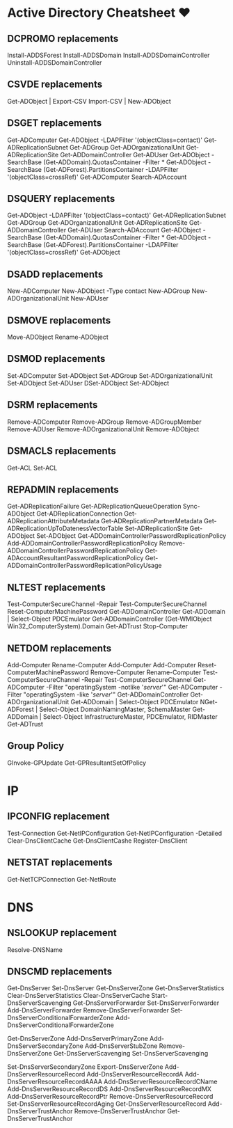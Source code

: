 # Active Directory Cheatsheet :heart:

## DCPROMO replacements
Install-ADDSForest
Install-ADDSDomain
Install-ADDSDomainController
Uninstall-ADDSDomainController

## CSVDE replacements
Get-ADObject | Export-CSV
Import-CSV | New-ADObject

## DSGET replacements
Get-ADComputer
Get-ADObject -LDAPFilter '(objectClass=contact)' 
Get-ADReplicationSubnet
Get-ADGroup
Get-ADOrganizationalUnit
Get-ADReplicationSite
Get-ADDomainController
Get-ADUser
Get-ADObject -SearchBase (Get-ADDomain).QuotasContainer -Filter *
Get-ADObject -SearchBase (Get-ADForest).PartitionsContainer -LDAPFilter '(objectClass=crossRef)'
Get-ADComputer
Search-ADAccount

## DSQUERY replacements
Get-ADObject -LDAPFilter '(objectClass=contact)'
Get-ADReplicationSubnet
Get-ADGroup
Get-ADOrganizationalUnit
Get-ADReplicationSite
Get-ADDomainController
Get-ADUser
Search-ADAccount
Get-ADObject -SearchBase (Get-ADDomain).QuotasContainer -Filter *
Get-ADObject -SearchBase (Get-ADForest).PartitionsContainer -LDAPFilter '(objectClass=crossRef)'
Get-ADObject

## DSADD replacements
New-ADComputer
New-ADObject -Type contact
New-ADGroup
New-ADOrganizationalUnit
New-ADUser

## DSMOVE replacements
Move-ADObject
Rename-ADObject

## DSMOD replacements
Set-ADComputer
Set-ADObject
Set-ADGroup
Set-ADOrganizationalUnit
Set-ADObject
Set-ADUser
DSet-ADObject
Set-ADObject

## DSRM replacements
Remove-ADComputer
Remove-ADGroup
Remove-ADGroupMember
Remove-ADUser
Remove-ADOrganizationalUnit
Remove-ADObject

## DSMACLS replacements
Get-ACL
Set-ACL

## REPADMIN replacements
Get-ADReplicationFailure
Get-ADReplicationQueueOperation
Sync-ADObject
Get-ADReplicationConnection
Get-ADReplicationAttributeMetadata
Get-ADReplicationPartnerMetadata
Get-ADReplicationUpToDatenessVectorTable
Set-ADReplicationSite
Get-ADObject
Set-ADObject
Get-ADDomainControllerPasswordReplicationPolicy
Add-ADDomainControllerPasswordReplicationPolicy
Remove-ADDomainControllerPasswordReplicationPolicy
Get-ADAccountResultantPasswordReplicationPolicy
Get-ADDomainControllerPasswordReplicationPolicyUsage


## NLTEST replacements
Test-ComputerSecureChannel -Repair
Test-ComputerSecureChannel
Reset-ComputerMachinePassword
Get-ADDomainController
Get-ADDomain | Select-Object PDCEmulator
Get-ADDomainController
(Get-WMIObject Win32_ComputerSystem).Domain
Get-ADTrust
Stop-Computer

## NETDOM replacements
Add-Computer
Rename-Computer
Add-Computer
Add-Computer
Reset-ComputerMachinePassword
Remove-Computer
Rename-Computer
Test-ComputerSecureChannel -Repair
Test-ComputerSecureChannel
Get-ADComputer -Filter "operatingSystem -notlike '*server*'"
Get-ADComputer -Filter "operatingSystem -like '*server*'"
Get-ADDomainController
Get-ADOrganizationalUnit
Get-ADDomain | Select-Object PDCEmulator
NGet-ADForest | Select-Object DomainNamingMaster, SchemaMaster
Get-ADDomain | Select-Object InfrastructureMaster, PDCEmulator, RIDMaster
Get-ADTrust

## Group Policy
GInvoke-GPUpdate
Get-GPResultantSetOfPolicy

# IP

## IPCONFIG replacement
Test-Connection
Get-NetIPConfiguration
Get-NetIPConfiguration -Detailed
Clear-DnsClientCache
Get-DnsClientCashe
Register-DnsClient

## NETSTAT replacements
Get-NetTCPConnection
Get-NetRoute

# DNS
## NSLOOKUP replacement
Resolve-DNSName

## DNSCMD replacements

Get-DnsServer
Set-DnsServer
Get-DnsServerZone
Get-DnsServerStatistics
Clear-DnsServerStatistics
Clear-DnsServerCache
Start-DnsServerScavenging
Get-DnsServerForwarder
Set-DnsServerForwarder
Add-DnsServerForwarder
Remove-DnsServerForwarder
Set-DnsServerConditionalForwarderZone
Add-DnsServerConditionalForwarderZone

Get-DnsServerZone
Add-DnsServerPrimaryZone
Add-DnsServerSecondaryZone
Add-DnsServerStubZone
Remove-DnsServerZone
Get-DnsServerScavenging
Set-DnsServerScavenging

Set-DnsServerSecondaryZone
Export-DnsServerZone
Add-DnsServerResourceRecord
Add-DnsServerResourceRecordA
Add-DnsServerResourceRecordAAAA
Add-DnsServerResourceRecordCName
Add-DnsServerResourceRecordDS
Add-DnsServerResourceRecordMX
Add-DnsServerResourceRecordPtr
Remove-DnsServerResourceRecord
Set-DnsServerResourceRecordAging
Get-DnsServerResourceRecord
Add-DnsServerTrustAnchor
Remove-DnsServerTrustAnchor
Get-DnsServerTrustAnchor